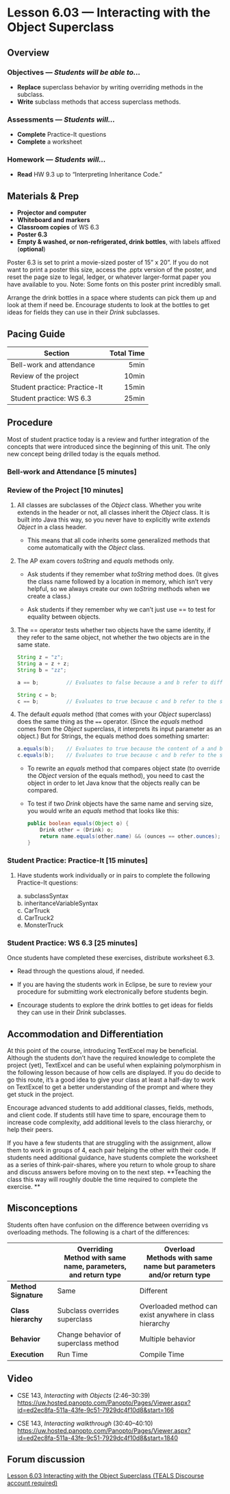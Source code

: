 Lesson 6.03 — Interacting with the Object Superclass
====================================================================================================

Overview
--------
### Objectives — _Students will be able to…_
- **Replace** superclass behavior by writing overriding methods in the subclass.
- **Write** subclass methods that access superclass methods.

### Assessments — _Students will…_
- **Complete** Practice-It questions
- **Complete** a worksheet

### Homework — _Students will…_
- **Read** HW 9.3 up to “Interpreting Inheritance Code.”


Materials & Prep
----------------
- **Projector and computer**
- **Whiteboard and** **markers**
- **Classroom copies** of WS 6.3
- **Poster 6.3**
- **Empty & washed, or non-refrigerated, drink bottles**, with labels affixed (**optional**)

Poster 6.3 is set to print a movie-sized poster of 15” x 20”. If you do not want to print a poster
this size, access the .pptx version of the poster, and reset the page size to legal, ledger, or
whatever larger-format paper you have available to you. Note: Some fonts on this poster print
incredibly small.

Arrange the drink bottles in a space where students can pick them up and look at them if need be.
Encourage students to look at the bottles to get ideas for fields they can use in their *Drink*
subclasses.


Pacing Guide
------------
| Section                       | Total Time |
|-------------------------------|-----------:|
| Bell-work and attendance      |       5min |
| Review of the project         |      10min |
| Student practice: Practice-It |      15min |
| Student practice: WS 6.3      |      25min |


Procedure
---------
Most of student practice today is a review and further integration of the concepts that were
introduced since the beginning of this unit. The only new concept being drilled today is the equals
method.

### Bell-work and Attendance \[5 minutes\]

### Review of the Project \[10 minutes\]
1. All classes are subclasses of the *Object* class. Whether you write extends in the header or not,
   all classes inherit the *Object* class. It is built into Java this way, so you never have to
   explicitly write *extends Object* in a class header.

   - This means that all code inherits some generalized methods that come automatically with the
     *Object* class.

2. The AP exam covers *toString* and *equals* methods only.

   - Ask students if they remember what *toString* method does. (It gives the class name followed
     by a location in memory, which isn’t very helpful, so we always create our own *toString*
     methods when we create a class.)

   - Ask students if they remember why we can’t just use == to test for equality between objects.

3. The == operator tests whether two objects have the same identity, if they refer to the same
   object, not whether the two objects are in the same state.

   ``` Java
   String z = "z";
   String a = z + z;
   String b = "zz";

   a == b;         // Evaluates to false because a and b refer to different Strings

   String c = b;
   c == b;         // Evaluates to true because c and b refer to the same String
   ```

4. The default *equals* method (that comes with your *Object* superclass) does the same thing as the
   `==` operator. (Since the *equals* method comes from the *Object* superclass, it interprets its
   input parameter as an object.) But for Strings, the equals method does something smarter:

   ``` Java
   a.equals(b);    // Evaluates to true because the content of a and b are the same "zz"
   c.equals(b);    // Evaluates to true because c and b refer to the same String
   ```

   - To rewrite an *equals* method that compares object state (to override the *Object* version of
     the equals method), you need to cast the object in order to let Java know that the objects
     really can be compared.

   - To test if two *Drink* objects have the same name and serving size, you would write an *equals*
     method that looks like this:

     ``` Java
     public boolean equals(Object o) {
         Drink other = (Drink) o;
         return name.equals(other.name) && (ounces == other.ounces);
     }
     ```

### Student Practice: Practice-It \[15 minutes\]
1. Have students work individually or in pairs to complete the following Practice-It questions:

   a. subclassSyntax<br>
   b. inheritanceVariableSyntax<br>
   c. CarTruck<br>
   d. CarTruck2<br>
   e. MonsterTruck

### Student Practice: WS 6.3 \[25 minutes\]
Once students have completed these exercises, distribute worksheet 6.3.

- Read through the questions aloud, if needed.

- If you are having the students work in Eclipse, be sure to review your procedure for submitting
  work electronically before students begin.

- Encourage students to explore the drink bottles to get ideas for fields they can use in their
  *Drink* subclasses.


Accommodation and Differentiation
---------------------------------
At this point of the course, introducing TextExcel may be beneficial. Although the students don’t
have the required knowledge to complete the project (yet), TextExcel and can be useful when
explaining polymorphism in the following lesson because of how cells are displayed. If you do decide
to go this route, it’s a good idea to give your class at least a half-day to work on TextExcel to
get a better understanding of the prompt and where they get stuck in the project.

Encourage advanced students to add additional classes, fields, methods, and client code. If students
still have time to spare, encourage them to increase code complexity, add additional levels to the
class hierarchy, or help their peers.

If you have a few students that are struggling with the assignment, allow them to work in groups of
4, each pair helping the other with their code. If students need additional guidance, have students
complete the worksheet as a series of think-pair-shares, where you return to whole group to share
and discuss answers before moving on to the next step. **Teaching the class this way will roughly
double the time required to complete the exercise. **


Misconceptions
--------------
Students often have confusion on the difference between overriding vs overloading methods. The
following is a chart of the differences:

|   | Overriding<br>Method with same name, parameters, and return type | Overload<br>Methods with same name but parameters and/or return type
|---|---|---
| **Method Signature** | Same                                 | Different
| **Class hierarchy**  | Subclass overrides superclass        | Overloaded method can exist anywhere in class hierarchy
| **Behavior**         | Change behavior of superclass method | Multiple behavior
| **Execution**        | Run Time                             | Compile Time


Video
-----
- CSE 143, _Interacting with Objects_ (2:46–30:39)<br>
  <https://uw.hosted.panopto.com/Panopto/Pages/Viewer.aspx?id=ed2ec8fa-511a-43fe-9c51-7929dc4f10d8&start=166>

- CSE 143, _Interacting walkthrough_ (30:40–40:10)<br>
  <https://uw.hosted.panopto.com/Panopto/Pages/Viewer.aspx?id=ed2ec8fa-511a-43fe-9c51-7929dc4f10d8&start=1840>


Forum discussion
----------------
[Lesson 6.03 Interacting with the Object Superclass (TEALS Discourse account required)](http://tealsk12.trydiscourse.com/c/unit-6/6-03-interacting-with-the-object-superclass)
